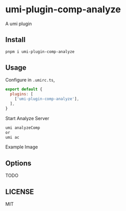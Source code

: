 # umi-plugin-comp-analyze

A umi plugin

## Install

```bash
pnpm i umi-plugin-comp-analyze
```

## Usage

Configure in `.umirc.ts`,

```js
export default {
  plugins: [
    ['umi-plugin-comp-analyze'],
  ],
}
```

Start Analyze Server

```js
umi analyzeComp
or
umi ac
```

Example Image

## Options

TODO

## LICENSE

MIT
